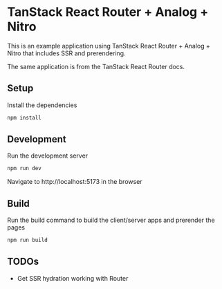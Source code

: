 # TanStack React Router + Analog + Nitro

This is an example application using TanStack React Router + Analog + Nitro that includes SSR and prerendering.

The same application is from the TanStack React Router docs.

## Setup

Install the dependencies

```sh
npm install
```

## Development

Run the development server

```sh
npm run dev
```

Navigate to http://localhost:5173 in the browser

## Build

Run the build command to build the client/server apps and prerender the pages

```sh
npm run build
```

## TODOs

- Get SSR hydration working with Router
